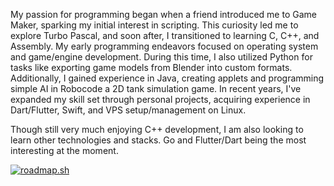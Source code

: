 My passion for programming began when a friend introduced me to Game Maker, sparking my initial interest in scripting. This curiosity led me to explore Turbo Pascal, and soon after, I transitioned to learning C, C++, and Assembly. My early programming endeavors focused on operating system and game/engine development. During this time, I also utilized Python for tasks like exporting game models from Blender into custom formats. Additionally, I gained experience in Java, creating applets and programming simple AI in Robocode a 2D tank simulation game. In recent years, I've expanded my skill set through personal projects, acquiring experience in Dart/Flutter, Swift, and VPS setup/management on Linux.

Though still very much enjoying C++ development, I am also looking to learn other technologies and stacks. Go and Flutter/Dart being the most interesting at the moment.

[![roadmap.sh](https://roadmap.sh/card/tall/66f53e6ec45e253cb0925b7c?variant=dark)](https://roadmap.sh)

<!--
**FillipMatthew/FillipMatthew** is a ✨ _special_ ✨ repository because its `README.md` (this file) appears on your GitHub profile.

Here are some ideas to get you started:

- 🔭 I’m currently working on ...
- 🌱 I’m currently learning ...
- 👯 I’m looking to collaborate on ...
- 🤔 I’m looking for help with ...
- 💬 Ask me about ...
- 📫 How to reach me: ...
- 😄 Pronouns: ...
- ⚡ Fun fact: ...
-->
